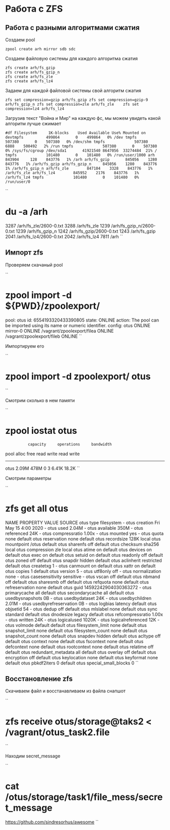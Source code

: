 # Работа с ZFS

## Работа с разными алгоритмами сжатия

Создаем pool

``
zpool create arh mirror sdb sdc
``

Создаем файловую системы для каждого алгоритма сжатия
	
	zfs create arh/fs_gzip
	zfs create arh/fs_gzip_n
	zfs create arh/fs_zle   
	zfs create arh/fs_lz4

Задаем для каждой файловой системы свой алгоритм сжатия

``
zfs set compression=gzip arh/fs_gzip
zfs set compression=gzip-9 arh/fs_gzip_n
zfs set compression=zle arh/fs_zle   
zfs set compression=lz4 arh/fs_lz4
``

Загрузив текст "Война и Мир" на каждую фс, мы можем увидеть какой алгоритм лучше сжимает

``
#df
Filesystem     1K-blocks    Used Available Use% Mounted on
devtmpfs          499864       0    499864   0% /dev
tmpfs             507380       0    507380   0% /dev/shm
tmpfs             507380    6888    500492   2% /run
tmpfs             507380       0    507380   0% /sys/fs/cgroup
/dev/sda1       41921540 8647056  33274484  21% /
tmpfs             101480       0    101480   0% /run/user/1000
arh               843904     128    843776   1% /arh
arh/fs_gzip       845056    1280    843776   1% /arh/fs_gzip
arh/fs_gzip_n     845056    1280    843776   1% /arh/fs_gzip_n
arh/fs_zle        847104    3328    843776   1% /arh/fs_zle
arh/fs_lz4        845952    2176    843776   1% /arh/fs_lz4
tmpfs             101480       0    101480   0% /run/user/0
``

``
# du -a /arh
3287	/arh/fs_zle/2600-0.txt
3288	/arh/fs_zle
1239	/arh/fs_gzip_n/2600-0.txt
1239	/arh/fs_gzip_n
1242	/arh/fs_gzip/2600-0.txt
1243	/arh/fs_gzip
2041	/arh/fs_lz4/2600-0.txt
2042	/arh/fs_lz4
7811	/arh
``

## Импорт zfs

Проверяем скачаный pool

``
# zpool import -d ${PWD}/zpoolexport/       
   pool: otus
     id: 6554193320433390805
  state: ONLINE
 action: The pool can be imported using its name or numeric identifier.
 config:
	otus                            ONLINE
	  mirror-0                      ONLINE
	    /vagrant/zpoolexport/filea  ONLINE
	    /vagrant/zpoolexport/fileb  ONLINE
``

Импортируем его

``
# zpool import -d zpoolexport/ otus
``

Смотрим сколько в нем памяти

``
# zpool iostat otus
              capacity     operations     bandwidth 
pool        alloc   free   read  write   read  write
----------  -----  -----  -----  -----  -----  -----
otus        2.09M   478M      0      3  6.41K  18.2K
``

Смотрим параметры

``
# zfs get all otus
NAME  PROPERTY              VALUE                  SOURCE
otus  type                  filesystem             -
otus  creation              Fri May 15  4:00 2020  -
otus  used                  2.04M                  -
otus  available             350M                   -
otus  referenced            24K                    -
otus  compressratio         1.00x                  -
otus  mounted               yes                    -
otus  quota                 none                   default
otus  reservation           none                   default
otus  recordsize            128K                   local
otus  mountpoint            /otus                  default
otus  sharenfs              off                    default
otus  checksum              sha256                 local
otus  compression           zle                    local
otus  atime                 on                     default
otus  devices               on                     default
otus  exec                  on                     default
otus  setuid                on                     default
otus  readonly              off                    default
otus  zoned                 off                    default
otus  snapdir               hidden                 default
otus  aclinherit            restricted             default
otus  createtxg             1                      -
otus  canmount              on                     default
otus  xattr                 on                     default
otus  copies                1                      default
otus  version               5                      -
otus  utf8only              off                    -
otus  normalization         none                   -
otus  casesensitivity       sensitive              -
otus  vscan                 off                    default
otus  nbmand                off                    default
otus  sharesmb              off                    default
otus  refquota              none                   default
otus  refreservation        none                   default
otus  guid                  14592242904030363272   -
otus  primarycache          all                    default
otus  secondarycache        all                    default
otus  usedbysnapshots       0B                     -
otus  usedbydataset         24K                    -
otus  usedbychildren        2.01M                  -
otus  usedbyrefreservation  0B                     -
otus  logbias               latency                default
otus  objsetid              54                     -
otus  dedup                 off                    default
otus  mlslabel              none                   default
otus  sync                  standard               default
otus  dnodesize             legacy                 default
otus  refcompressratio      1.00x                  -
otus  written               24K                    -
otus  logicalused           1020K                  -
otus  logicalreferenced     12K                    -
otus  volmode               default                default
otus  filesystem_limit      none                   default
otus  snapshot_limit        none                   default
otus  filesystem_count      none                   default
otus  snapshot_count        none                   default
otus  snapdev               hidden                 default
otus  acltype               off                    default
otus  context               none                   default
otus  fscontext             none                   default
otus  defcontext            none                   default
otus  rootcontext           none                   default
otus  relatime              off                    default
otus  redundant_metadata    all                    default
otus  overlay               off                    default
otus  encryption            off                    default
otus  keylocation           none                   default
otus  keyformat             none                   default
otus  pbkdf2iters           0                      default
otus  special_small_blocks  0 
``

## Восстановление zfs

Скачиваем файл и восстанавливаем из файла снапшот

``
# zfs receive otus/storage@taks2 < /vagrant/otus_task2.file
``

Находим secret_message

``
# cat /otus/storage/task1/file_mess/secret_message
https://github.com/sindresorhus/awesome
``